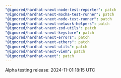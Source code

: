 ```yaml
---
"@ignored/hardhat-vnext-node-test-reporter": patch
"@ignored/hardhat-vnext-mocha-test-runner": patch
"@ignored/hardhat-vnext-node-test-runner": patch
"@ignored/hardhat-vnext-network-helpers": patch
"@ignored/hardhat-vnext-zod-utils": patch
"@ignored/hardhat-vnext-keystore": patch
"@ignored/hardhat-vnext-errors": patch
"@ignored/hardhat-vnext-ethers": patch
"@ignored/hardhat-vnext-utils": patch
"@ignored/hardhat-vnext-viem": patch
"@ignored/hardhat-vnext": patch
---
```


Alpha testing release: 2024-11-01 18:15 UTC

